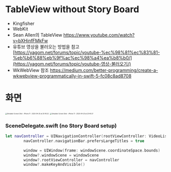 #  TableView without Story Board

- Kingfisher
- WebKit
- Sean Allen의 TableView https://www.youtube.com/watch?v=bXHinfFMkFw
- 유튜브 영상을 불러오는 방법을 참고 [https://yagom.net/forums/topic/youtube-%ec%98%81%ec%83%81-%eb%b6%88%eb%9f%ac%ec%98%a4%ea%b8%b0/](https://yagom.net/forums/topic/youtube-영상-불러오기/)
- WkWebView 참조 https://medium.com/better-programming/create-a-wkwebview-programmatically-in-swift-5-fc08c8ad8708

# 화면

<img src="/Users/kimhojoon/Desktop/Simulator Screen Shot - iPhone 11 - 2020-04-25 at 20.49.32.png" alt="Simulator Screen Shot - iPhone 11 - 2020-04-25 at 20.49.32" style="zoom: 33%;" />

<img src="/Users/kimhojoon/Desktop/Simulator Screen Shot - iPhone 11 - 2020-04-25 at 20.49.37.png" alt="Simulator Screen Shot - iPhone 11 - 2020-04-25 at 20.49.37" style="zoom:33%;" />

### SceneDelegate.swift (no Story Board setup)

```swift
let navController = UINavigationController(rootViewController: VideoListVC())
        navController.navigationBar.prefersLargeTitles = true
        
        window = UIWindow(frame: windowScene.coordinateSpace.bounds)
        window?.windowScene = windowScene
        window?.rootViewController = navController
        window?.makeKeyAndVisible()
```


